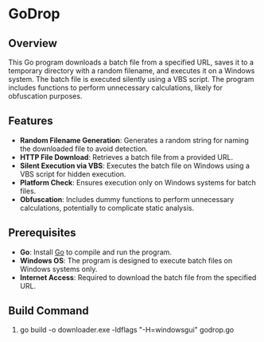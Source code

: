 # GoDrop

## Overview
This Go program downloads a batch file from a specified URL, saves it to a temporary directory with a random filename, and executes it on a Windows system. The batch file is executed silently using a VBS script. The program includes functions to perform unnecessary calculations, likely for obfuscation purposes.

## Features
- **Random Filename Generation**: Generates a random string for naming the downloaded file to avoid detection.
- **HTTP File Download**: Retrieves a batch file from a provided URL.
- **Silent Execution via VBS**: Executes the batch file on Windows using a VBS script for hidden execution.
- **Platform Check**: Ensures execution only on Windows systems for batch files.
- **Obfuscation**: Includes dummy functions to perform unnecessary calculations, potentially to complicate static analysis.

## Prerequisites
- **Go**: Install [Go](https://golang.org/dl/) to compile and run the program.
- **Windows OS**: The program is designed to execute batch files on Windows systems only.
- **Internet Access**: Required to download the batch file from the specified URL.

## Build Command
1. go build -o downloader.exe -ldflags "-H=windowsgui" godrop.go
